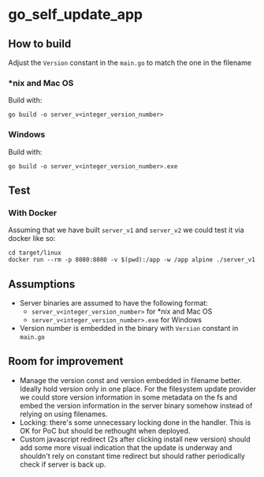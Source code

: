 # go_self_update_app

## How to build

Adjust the `Version` constant in the `main.go` to match the one in the filename

### *nix and Mac OS

Build with:

```
go build -o server_v<integer_version_number>
```

### Windows

Build with:

```
go build -o server_v<integer_version_number>.exe
```

## Test

### With Docker

Assuming that we have built `server_v1` and `server_v2` we could test it
via docker like so:

```
cd target/linux
docker run --rm -p 8080:8080 -v $(pwd):/app -w /app alpine ./server_v1
```

## Assumptions

* Server binaries are assumed to have the following format:
  * `server_v<integer_version_number>` for \*nix and Mac OS
  * `server_v<integer_version_number>.exe` for Windows
* Version number is embedded in the binary with `Version` constant in `main.go`

## Room for improvement

* Manage the version const and version embedded in filename better. Ideally hold
  version only in one place. For the filesystem update provider we could store
  version information in some metadata on the fs and embed the version information
  in the server binary somehow instead of relying on using filenames.
* Locking: there's some unnecessary locking done in the handler. This is OK for PoC
  but should be rethought when deployed.
* Custom javascript redirect (2s after clicking install new version) should add
  some more visual indication that the update is underway and shouldn't rely on
  constant time redirect but should rather periodically check if server is back up.
